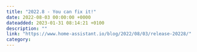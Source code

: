 ```yaml
---
title: "2022.8 - You can fix it!"
date: 2022-08-03 00:00:00 +0000
dateadded: 2023-01-31 08:14:21 +0100
description: ""
link: "https://www.home-assistant.io/blog/2022/08/03/release-20228/"
category:
---
```


